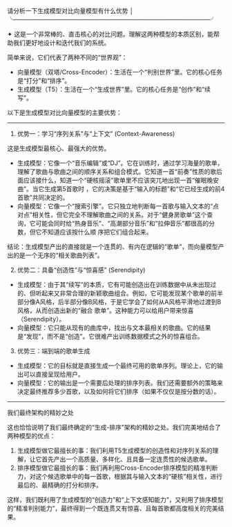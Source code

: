 请分析一下生成模型对比向量模型有什么优势  │
╰──────────────────────────────────────────────╯

✦ 这是一个非常棒的、直击核心的对比问题。理解这两种模型的本质区别，能帮助我们更好地设计和迭代我们的系统。

  简单来说，它们代表了两种不同的“世界观”：


   * 向量模型（双塔/Cross-Encoder）：生活在一个“判别世界”里。它的核心任务是“打分”和“排序”。
   * 生成模型（T5）：生活在一个“生成世界”里。它的核心任务是“创作”和“续写”。

  以下是生成模型对比向量模型的主要优势：


  ---
  1. 优势一：学习“序列关系”与“上下文” (Context-Awareness)

  这是生成模型最核心、最强大的优势。


   * 生成模型：它像一个“音乐编辑”或“DJ”。它在训练时，通过学习海量的歌单，理解了歌曲与歌曲之间的顺序关系和组合模式。它知道一首“前奏”性质的歌后面应该接什么，知道一个“硬核摇滚”歌单里不应该突兀地出现一首“催眠晚安曲”。当它生成第5首歌时
     ，它的决策是基于“输入的标题”和“它已经生成的前4首歌”共同决定的。
   * 向量模型：它像一个“搜索引擎”。它只独立地判断每一首歌与输入文本的“点对点”相关性，但它完全不理解歌曲之间的关系。对于“健身房歌单”这个查询，它可能会同时给“热身音乐”、“高潮部分音乐”和“拉伸音乐”都很高的分数，但它不知道应该按什么顺
     序把它们组合起来。


  结论：生成模型产出的直接就是一个连贯的、有内在逻辑的“歌单”，而向量模型产出的是一个无序的“相关歌曲列表”。

  2. 优势二：具备“创造性”与“惊喜感” (Serendipity)


   * 生成模型：由于其“续写”的本质，它有可能创造出在训练数据中从未出现过的、但听起来又非常合理的新颖歌曲组合。例如，它可能发现某个歌单的前半部分像A风格，后半部分像B风格，于是它学会了如何从A风格平滑地过渡到B风格，从而创造出新的“融合
     歌单”。这种能力可以给用户带来惊喜（Serendipity）。
   * 向量模型：它只能从现有的曲库中，找出与文本最相关的歌曲。它的结果是“发现”，而不是“创造”。它很难产出训练数据模式之外的惊喜组合。

  3. 优势三：端到端的歌单生成


   * 生成模型：它的目标就是直接生成一个最终可用的歌单序列。理论上，它的输出可以直接呈现给用户。
   * 向量模型：它的输出是一个需要后处理的排序列表。我们还需要额外的策略来决定最终推荐多少首歌，以及如何将它们排序（如果不仅仅是按分数的话）。

  ---
  我们最终架构的精妙之处


  这也恰恰说明了我们最终确定的“生成-排序”架构的精妙之处。我们完美地结合了两种模型的优点：


   1. 生成模型做它最擅长的事：我们利用T5生成模型的创造性和对序列关系的理解，让它首先产出一个高质量、多样化、且具备一定连贯性的候选歌单。
   2. 排序模型做它最擅长的事：我们再利用Cross-Encoder排序模型的精准判断力，对这个候选歌单中的每一首歌，根据其与输入文本的“硬核”相关性，进行最后的、最精确的打分和排序。


  这样，我们既利用了生成模型的“创造力”和“上下文感知能力”，又利用了排序模型的“精准判别能力”，最终得到一个既连贯又有惊喜、且每首歌都高度相关的完美结果。
